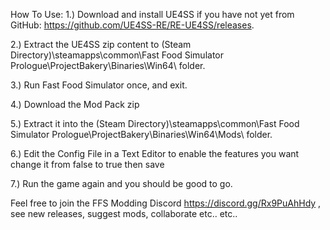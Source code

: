 How To Use:
1.) Download and install UE4SS if you have not yet from GitHub: https://github.com/UE4SS-RE/RE-UE4SS/releases.

2.) Extract the UE4SS zip content to (Steam Directory)\steamapps\common\Fast Food Simulator Prologue\ProjectBakery\Binaries\Win64\ folder.

3.) Run Fast Food Simulator once, and exit.

 4.) Download the Mod Pack zip
 
5.) Extract it into the (Steam Directory)\steamapps\common\Fast Food Simulator Prologue\ProjectBakery\Binaries\Win64\Mods\ folder.

6.) Edit the Config File in a Text Editor to enable the features you want change it from false to true then save

7.) Run the game again and you should be good to go.

Feel free to join the FFS Modding Discord https://discord.gg/Rx9PuAhHdy ﻿, see new releases, suggest mods, collaborate etc.. etc..
